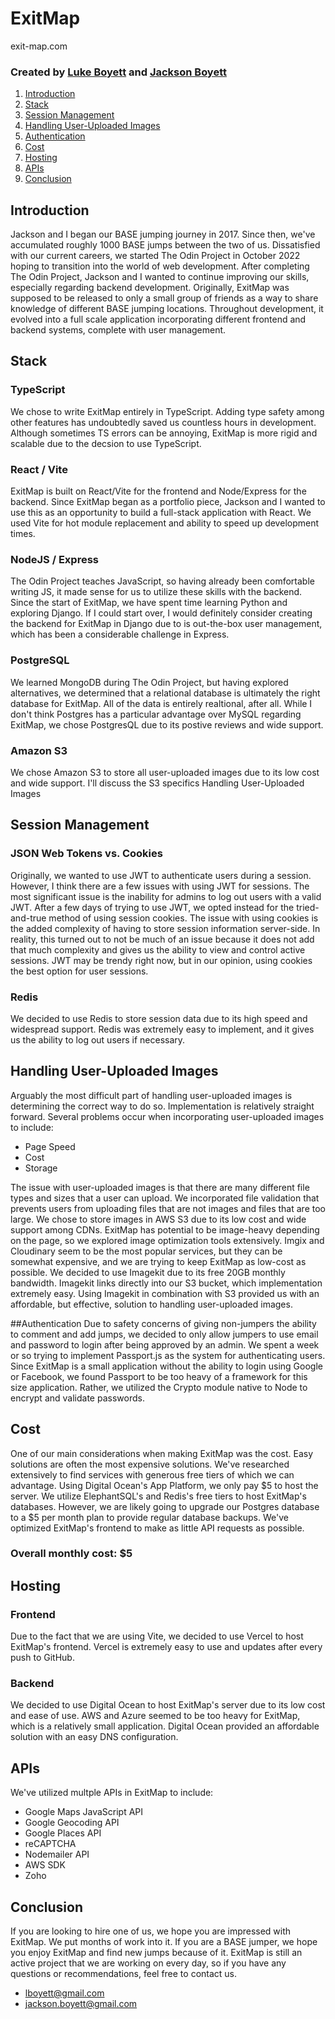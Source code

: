 # **ExitMap**

exit-map.com

### Created by [Luke Boyett](https://lboyett.com) and [Jackson Boyett](https://jacksonboyett.com)

1. [Introduction](#introduction)
2. [Stack](#stack)
3. [Session Management](#session-management)
4. [Handling User-Uploaded Images](#handling-user-uploaded-images)
5. [Authentication](#authentication)
6. [Cost](#cost)
7. [Hosting](#hosting)
8. [APIs](#apis)
9. [Conclusion](#conclusion)

## Introduction

Jackson and I began our BASE jumping journey in 2017. Since then, we've accumulated roughly 1000 BASE jumps between the two of us. Dissatisfied with our current careers, we started The Odin Project in October 2022 hoping to transition into the world of web development.
After completing The Odin Project, Jackson and I wanted to continue improving our skills, especially regarding backend development. Originally, ExitMap was supposed to be released to only a small group of friends as a way to share knowledge of different BASE jumping locations. Throughout development, it evolved into a full scale application incorporating different frontend and backend systems, complete with user management.

## Stack

### TypeScript

We chose to write ExitMap entirely in TypeScript. Adding type safety among other features has undoubtedly saved us countless hours in development. Although sometimes TS errors can be annoying, ExitMap is more rigid and scalable due to the decsion to use TypeScript.

### React / Vite

ExitMap is built on React/Vite for the frontend and Node/Express for the backend. Since ExitMap began as a portfolio piece, Jackson and I wanted to use this as an opportunity to build a full-stack application with React. We used Vite for hot module replacement and ability to speed up development times.

### NodeJS / Express

The Odin Project teaches JavaScript, so having already been comfortable writing JS, it made sense for us to utilize these skills with the backend. Since the start of ExitMap, we have spent time learning Python and exploring Django. If I could start over, I would definitely consider creating the backend for ExitMap in Django due to is out-the-box user management, which has been a considerable challenge in Express.

### PostgreSQL

We learned MongoDB during The Odin Project, but having explored alternatives, we determined that a relational database is ultimately the right database for ExitMap. All of the data is entirely realtional, after all. While I don't think Postgres has a particular advantage over MySQL regarding ExitMap, we chose PostgresQL due to its postive reviews and wide support.

### Amazon S3

We chose Amazon S3 to store all user-uploaded images due to its low cost and wide support. I'll discuss the S3 specifics Handling User-Uploaded Images

## Session Management

### JSON Web Tokens vs. Cookies

Originally, we wanted to use JWT to authenticate users during a session. However, I think there are a few issues with using JWT for sessions. The most significant issue is the inability for admins to log out users with a valid JWT. After a few days of trying to use JWT, we opted instead for the tried-and-true method of using session cookies. The issue with using cookies is the added complexity of having to store session information server-side. In reality, this turned out to not be much of an issue because it does not add that much complexity and gives us the ability to view and control active sessions. JWT may be trendy right now, but in our opinion, using cookies the best option for user sessions.

### Redis

We decided to use Redis to store session data due to its high speed and widespread support. Redis was extremely easy to implement, and it gives us the ability to log out users if necessary.

## Handling User-Uploaded Images

Arguably the most difficult part of handling user-uploaded images is determining the correct way to do so. Implementation is relatively straight forward. Several problems occur when incorporating user-uploaded images to include:

- Page Speed
- Cost
- Storage

The issue with user-uploaded images is that there are many different file types and sizes that a user can upload. We incorporated file validation that prevents users from uploading files that are not images and files that are too large. We chose to store images in AWS S3 due to its low cost and wide support among CDNs. ExitMap has potential to be image-heavy depending on the page, so we explored image optimization tools extensively. Imgix and Cloudinary seem to be the most popular services, but they can be somewhat expensive, and we are trying to keep ExitMap as low-cost as possible. We decided to use Imagekit due to its free 20GB monthly bandwidth. Imagekit links directly into our S3 bucket, which implementation extremely easy. Using Imagekit in combination with S3 provided us with an affordable, but effective, solution to handling user-uploaded images.

##Authentication
Due to safety concerns of giving non-jumpers the ability to comment and add jumps, we decided to only allow jumpers to use email and password to login after being approved by an admin. We spent a week or so trying to implement Passport.js as the system for authenticating users. Since ExitMap is a small application without the ability to login using Google or Facebook, we found Passport to be too heavy of a framework for this size application. Rather, we utilized the Crypto module native to Node to encrypt and validate passwords.

## Cost

One of our main considerations when making ExitMap was the cost. Easy solutions are often the most expensive solutions. We've researched extensively to find services with generous free tiers of which we can advantage. Using Digital Ocean's App Platform, we only pay $5 to host the server. We utilize ElephantSQL's and Redis's free tiers to host ExitMap's databases. However, we are likely going to upgrade our Postgres database to a $5 per month plan to provide regular database backups. We've optimized ExitMap's frontend to make as little API requests as possible.

### Overall monthly cost: $5

## Hosting

### Frontend

Due to the fact that we are using Vite, we decided to use Vercel to host ExitMap's frontend. Vercel is extremely easy to use and updates after every push to GitHub.

### Backend

We decided to use Digital Ocean to host ExitMap's server due to its low cost and ease of use. AWS and Azure seemed to be too heavy for ExitMap, which is a relatively small application. Digital Ocean provided an affordable solution with an easy DNS configuration.

## APIs

We've utilized multple APIs in ExitMap to include:

- Google Maps JavaScript API
- Google Geocoding API
- Google Places API
- reCAPTCHA
- Nodemailer API
- AWS SDK
- Zoho

## Conclusion

If you are looking to hire one of us, we hope you are impressed with ExitMap. We put months of work into it. If you are a BASE jumper, we hope you enjoy ExitMap and find new jumps because of it. ExitMap is still an active project that we are working on every day, so if you have any questions or recommendations, feel free to contact us.

- lboyett@gmail.com
- jackson.boyett@gmail.com
